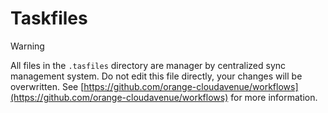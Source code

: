 # Taskfiles

> [!WARNING]
> All files in the `.tasfiles` directory are manager by centralized sync management system.
> Do not edit this file directly, your changes will be overwritten.
> See [https://github.com/orange-cloudavenue/workflows](https://github.com/orange-cloudavenue/workflows) for more information.
